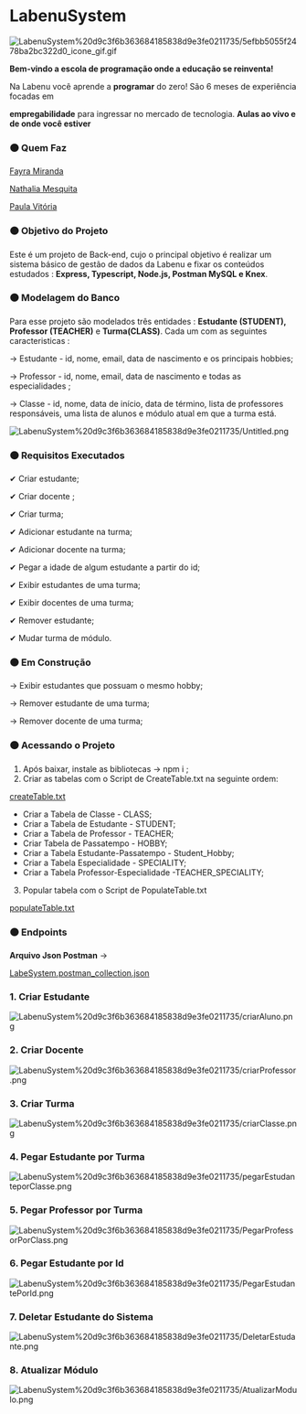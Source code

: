 # LabenuSystem

![LabenuSystem%20d9c3f6b363684185838d9e3fe0211735/5efbb5055f2478ba2bc322d0_icone_gif.gif](LabenuSystem%20d9c3f6b363684185838d9e3fe0211735/5efbb5055f2478ba2bc322d0_icone_gif.gif)

**Bem-vindo a escola de programação onde a educação se reinventa!** 

Na Labenu você aprende a **programar** do zero! São 6 meses de experiência focadas em

**empregabilidade** para ingressar no mercado de tecnologia. **Aulas ao vivo e de onde você estiver**

### 🟠 Quem Faz

[Fayra Miranda](https://github.com/MirandaFayra) 

[Nathalia Mesquita](https://github.com/nathaliacardoso)

[Paula Vitória](https://github.com/paula-lopes)

### 🟠 Objetivo do Projeto

Este é um projeto de Back-end, cujo o principal objetivo é realizar um sistema básico de gestão de dados da Labenu  e fixar os conteúdos estudados : **Express, Typescript, Node.js, Postman MySQL e Knex**.

### 🟠  Modelagem do Banco

Para esse projeto são modelados três entidades : **Estudante (STUDENT), Professor (TEACHER)** e **Turma(CLASS)**.  Cada um com as seguintes caracteristicas :

→ Estudante -  id, nome, email, data de nascimento e os principais hobbies;

→ Professor - id, nome, email, data de nascimento e todas as especialidades ;

→ Classe - id, nome, data de início, data de término, lista de professores responsáveis, uma lista de alunos e módulo atual em que a turma está.

![LabenuSystem%20d9c3f6b363684185838d9e3fe0211735/Untitled.png](LabenuSystem%20d9c3f6b363684185838d9e3fe0211735/Untitled.png)

### 🟠 Requisitos Executados

✔ Criar estudante;

✔ Criar docente ;

✔  Criar turma;

✔ Adicionar estudante na turma;

✔ Adicionar docente na turma;

✔ Pegar a idade de algum estudante a partir do id;

✔ Exibir estudantes de uma turma;

✔ Exibir docentes de uma turma;

 ✔ Remover estudante;

✔  Mudar turma de módulo.

### 🟠 Em Construção

→ Exibir estudantes que possuam o mesmo hobby;

→ Remover estudante de uma turma;

→ Remover docente de uma turma;

### 🟠 Acessando o Projeto

1. Após baixar, instale as bibliotecas →  npm  i ;
2. Criar as tabelas com o Script de CreateTable.txt na seguinte  ordem:

[createTable.txt](LabenuSystem%20d9c3f6b363684185838d9e3fe0211735/createTable.txt)

- Criar a Tabela de Classe - CLASS;
- Criar a Tabela de Estudante - STUDENT;
- Criar a Tabela de Professor - TEACHER;
- Criar Tabela de Passatempo - HOBBY;
- Criar a Tabela Estudante-Passatempo - Student_Hobby;
- Criar a Tabela Especialidade - SPECIALITY;
- Criar a Tabela Professor-Especialidade -TEACHER_SPECIALITY;

3. Popular tabela com o Script de PopulateTable.txt

[populateTable.txt](LabenuSystem%20d9c3f6b363684185838d9e3fe0211735/populateTable.txt)

### 🟠 Endpoints

**Arquivo Json Postman** →

[LabeSystem.postman_collection.json](LabenuSystem%20d9c3f6b363684185838d9e3fe0211735/LabeSystem.postman_collection.json)

### 1. Criar Estudante

![LabenuSystem%20d9c3f6b363684185838d9e3fe0211735/criarAluno.png](LabenuSystem%20d9c3f6b363684185838d9e3fe0211735/criarAluno.png)

### 2. Criar Docente

![LabenuSystem%20d9c3f6b363684185838d9e3fe0211735/criarProfessor.png](LabenuSystem%20d9c3f6b363684185838d9e3fe0211735/criarProfessor.png)

### 3. Criar Turma

![LabenuSystem%20d9c3f6b363684185838d9e3fe0211735/criarClasse.png](LabenuSystem%20d9c3f6b363684185838d9e3fe0211735/criarClasse.png)

### 4. Pegar Estudante por Turma

![LabenuSystem%20d9c3f6b363684185838d9e3fe0211735/pegarEstudanteporClasse.png](LabenuSystem%20d9c3f6b363684185838d9e3fe0211735/pegarEstudanteporClasse.png)

### 5. Pegar Professor por Turma

![LabenuSystem%20d9c3f6b363684185838d9e3fe0211735/PegarProfessorPorClass.png](LabenuSystem%20d9c3f6b363684185838d9e3fe0211735/PegarProfessorPorClass.png)

### 6. Pegar Estudante por Id

![LabenuSystem%20d9c3f6b363684185838d9e3fe0211735/PegarEstudantePorId.png](LabenuSystem%20d9c3f6b363684185838d9e3fe0211735/PegarEstudantePorId.png)

### 7. Deletar Estudante do Sistema

![LabenuSystem%20d9c3f6b363684185838d9e3fe0211735/DeletarEstudante.png](LabenuSystem%20d9c3f6b363684185838d9e3fe0211735/DeletarEstudante.png)

### 8. Atualizar Módulo

![LabenuSystem%20d9c3f6b363684185838d9e3fe0211735/AtualizarModulo.png](LabenuSystem%20d9c3f6b363684185838d9e3fe0211735/AtualizarModulo.png)
